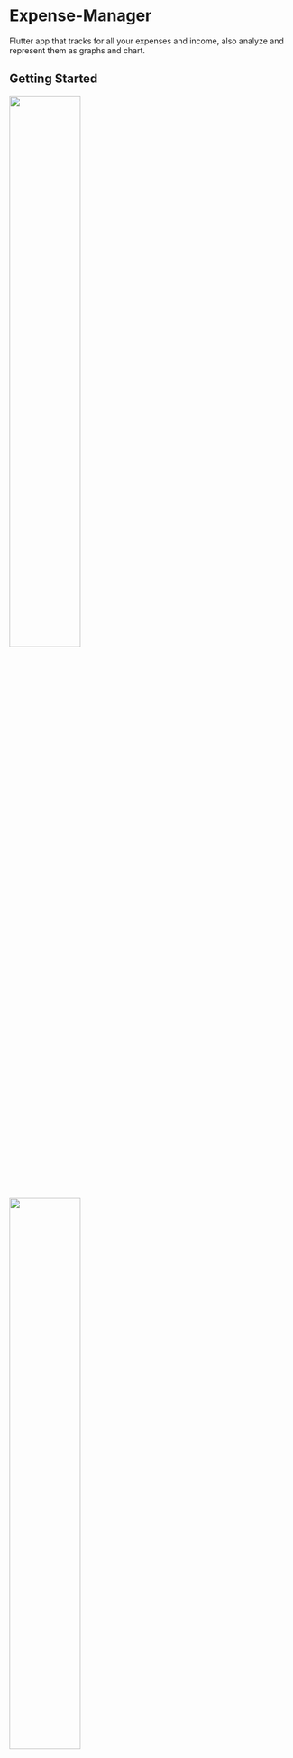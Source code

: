 # Expense-Manager

Flutter app that tracks for all your expenses and income, also analyze and represent them as graphs and chart.

## Getting Started

<img hegiht ="50" width="50%"  src="https://github.com/ankitzadafiya/Expense Manager/blob/master/UI/GET-STARTED-1.png" />

<img hegiht ="50%" width="50%"  src="https://github.com/ankitzadafiya/Expense-Manager/blob/master/UI/GET%20STARTED%202.png" />

<img hegiht ="50%" width="50%"  src="https://github.com/ankitzadafiya/Expense-Manager/blob/master/UI/GET%20STARTED%203png.png" />

<img hegiht ="50%" width="50%"  src="https://github.com/ankitzadafiya/Expense-Manager/blob/master/UI/GET%20STARTED%204.png" />

<img hegiht ="50%" width="50%"  src="https://github.com/ankitzadafiya/Expense-Manager/blob/master/UI/DASHBOARD.png" />

<img hegiht ="50%" width="50%"  src="https://github.com/ankitzadafiya/Expense-Manager/blob/master/UI/SETTING%201.png" />

<img hegiht ="50%" width="50%"  src="https://github.com/ankitzadafiya/Expense-Manager/blob/master/UI/SETTING%202.png" />

<img hegiht ="50%" width="50%"  src="https://github.com/ankitzadafiya/Expense-Manager/blob/master/UI/BUDGET.png" />

<img hegiht ="50%" width="50%"  src="https://github.com/ankitzadafiya/Expense-Manager/blob/master/UI/ADD%20CATEGORY%202.png" />

<img hegiht ="50%" width="50%"  src="https://github.com/ankitzadafiya/Expense-Manager/blob/master/UI/ADD%202.png" />

<img hegiht ="50%" width="50%"  src="https://github.com/ankitzadafiya/Expense-Manager/blob/master/UI/ADD%204%20CROP.png" />

<img hegiht ="50%" width="50%"  src="https://github.com/ankitzadafiya/Expense-Manager/blob/master/UI/VIEW%201.png" />

<img hegiht ="50%" width="50%"  src="https://github.com/ankitzadafiya/Expense-Manager/blob/master/UI/DELETE_.png" />

<img hegiht ="50%" width="50%"  src="https://github.com/ankitzadafiya/Expense-Manager/blob/master/UI/DELETE%202.png" />

<img hegiht ="50%" width="50%"  src="https://github.com/ankitzadafiya/Expense-Manager/blob/master/UI/SEARCH.png" />

<img hegiht ="50%" width="50%"  src="https://github.com/ankitzadafiya/Expense-Manager/blob/master/UI/OVERVIEW%201.png" />

<img hegiht ="50%" width="50%"  src="https://github.com/ankitzadafiya/Expense-Manager/blob/master/UI/OVERVIEW%202.png" />

<img hegiht ="50%" width="50%"  src="https://github.com/ankitzadafiya/Expense-Manager/blob/master/UI/FILTER%20AMOUNT.png" />

<img hegiht ="50%" width="50%"  src="https://github.com/ankitzadafiya/Expense-Manager/blob/master/UI/FILTER%20DATE%201.png" />



